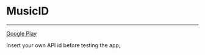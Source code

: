 # MusicID
-----------------------------------------------------
[Google Play](https://play.google.com/store/apps/details?id=io.github.manishsgaikwad.musicid&rdid=io.github.manishsgaikwad.musicid)


Insert your own API id before testing the app;

